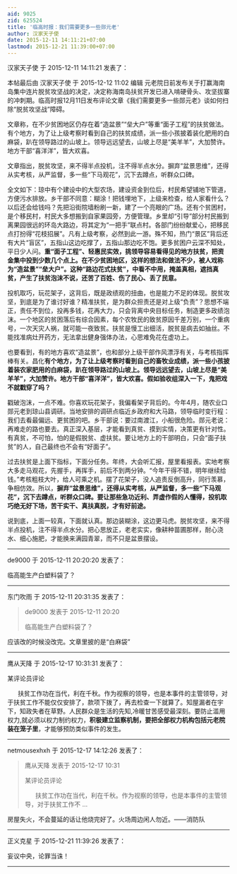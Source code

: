 ```yaml
---
aid: 9025
zid: 625524
title: '临高时报：我们需要更多一些郧元老'
author: 汉家天子使
date: 2015-12-11 14:11:21+07:00
lastmod: 2015-12-21 11:39:00+07:00
---
```


汉家天子使 于 2015-12-11 14:11:21 发表了：

本帖最后由 汉家天子使 于 2015-12-12 11:02 编辑 元老院日前发布关于打赢海南岛集中连片脱贫攻坚战的决定，决定称海南岛扶贫开发已进入啃硬骨头、攻坚拔寨的冲刺期。临高时报12月11日发布评论文章《我们需要更多一些郧元老》谈如何扫除“脱贫攻坚战”障碍。

文章称，在不少贫困地区仍存在着“造盆景”“垒大户”等重“面子工程”的扶贫做法。有个地方，为了让上级考察时看到自己的扶贫成绩，派一些小孩披着装化肥用的白麻袋，趴在领导路过的山坡上。领导远远望去，山坡上尽是“美羊羊”，大加赞许。地方干部“喜洋洋”，皆大欢喜。

文章指出，脱贫攻坚，来不得半点投机，注不得半点水分。摒弃“盆景思维”，还得从实考核，从严监督，多一些“下马观花”，沉下去蹲点，听群众口碑。

全文如下：琼中有个建设中的大型农场，建设资金到位后，村民希望铺地下管道，方便污水排放。乡干部不同意：糊涂！把钱埋地下，上级来检查，给人家看什么？以后还会给钱吗？先把沿街院墙粉刷一新，建了一个亮眼的广场。还有个贫困村，是个移民村，村民大多想搬到自家果园旁，方便管理。乡里却“引导”部分村民搬到离果园很远的环岛大路边，将其定为“一把手”联点村。各部门纷纷献爱心，把移民点打扮得“花枝招展”。凡有上级考察，必然到此一游。殊不知，热门“景区”背后还有大片“盲区”，五指山这边吃撑了，五指山那边吃不饱。更多贫困户云深不知处，平日少人问。**重“面子工程”、轻惠民实效，挑领导容易看得见的地方扶贫，把资金集中投到少数几个点上。在不少贫困地区，这样的想法和做法不少，被人戏称为“造盆景”“垒大户”。这种“路边花式扶贫”，中看不中用，掩盖真相，遮挡真贫，产生了扶贫泡沫不说，还苦了百姓、伤了民心、丢了民意。**

投机取巧，玩花架子，这背后，既是政绩观的扭曲，也是能力不足的体现。脱贫攻坚，到底是为了谁讨好谁？精准扶贫，是为群众担责还是对上级“负责”？思想不端正，责任不到位，投再多钱，花再大力，只会背离中央目标任务，制造更多政绩泡沫。一个地区的贫困落后有综合因素，每个农牧民的致贫原因千差万别，一个重病号，一次天灾人祸，就可能一夜致贫。扶贫是慢工出细活，脱贫是病去如抽丝。不能找准病灶开药方，无法拿出健身强体办法，心思难免花在虚功上。

也要看到，有的地方喜欢“造盆景”，也和部分上级干部作风漂浮有关，与考核指挥棒有关。昌化**有个地方，为了让上级考察时看到自己的畜牧业成绩，派一些小孩披着装农家肥用的白麻袋，趴在领导路过的山坡上。领导远远望去，山坡上尽是“美羊羊”，大加赞许。地方干部“喜洋洋”，皆大欢喜。假如验收组深入一下，鬼把戏不就戳穿了吗？**

戳破泡沫，一点不难。你喜欢玩花架子，我偏看架子背后的。今年4月，随农业口郧元老到琼山县调研。当地安排的调研点临近乡政府和大马路，领导临时变行程：我们去看最偏远、更贫困的吧。乡干部说：要过南渡江，小船很危险。郧元老说：再难走的路也要去。真正深入基层，才能看到真贫、摸到实情，决策更有针对性。有真贫，不可怕，怕的是假脱贫、虚扶贫。要让地方上的干部明白，只会“面子扶贫”的人，自己最终也不会有“好面子”。

过去扶贫是上面下指标，下面分任务。年终，大会听汇报，屋里看报表。实地考察大多走马观花，先握手，再挥手，前后不到两分钟。“今年干得不错，明年继续给钱。”考核粗枝大叶，给人可乘之机。摆了花架子，没人追责反倒高升，同行羡慕，争相仿效。所以，**摒弃“盆景思维”，还得从实考核，从严监督，多一些“下马观花”，沉下去蹲点，听群众口碑。要让那些急功近利、弄虚作假的人懂得，投机取巧绝无好下场，苦干实干、真扶真脱，才有好前途。**

说到底，上面一较真，下面就认真。那边装糊涂，这边更马虎。脱贫攻坚，来不得半点投机，注不得半点水分。把心思放正，老老实实，像耕种苗圃那样，耐心浇水、细心施肥，才能换来满园青翠，而不只是盆景摆设。

---------

de9000 于 2015-12-11 20:20:20 发表了：

临高能生产白塑料袋了？

---------

东门吹雨 于 2015-12-11 20:31:35 发表了：

> de9000 发表于 2015-12-11 20:20
> 
> 临高能生产白塑料袋了？



应该改的时候没改完。文章里披的是“白麻袋”

---------

鹰从天降 于 2015-12-17 10:31:31 发表了：

某评论员评论

      扶贫工作功在当代，利在千秋。作为视察的领导，也是本事件的主管领导，对于扶贫工作不能仅仅安排了，款项下拨了，再去检查一下就算了。知屋漏者在宇下，知政失者在草野。人民群众是生活的先知,冷暖甘苦感受最深刻。要防止滥用权力,就必须以权力制约权力，**积极建立监察机制，要把全部权力机构包括元老院装在笼子里**，才能够预防类似事件的发生。

---------

netmousexhxh 于 2015-12-17 14:12:26 发表了：

> 鹰从天降 发表于 2015-12-17 10:31
> 
> 某评论员评论
> 
>       扶贫工作功在当代，利在千秋。作为视察的领导，也是本事件的主管领导，对于扶贫工作不 ...



房屋失火，不会蔓延的话让他烧完好了。火场周边闲人勿近。——消防队

---------

正义克星 于 2015-12-21 11:39:26 发表了：

妄议中央，论罪当诛！

---------


